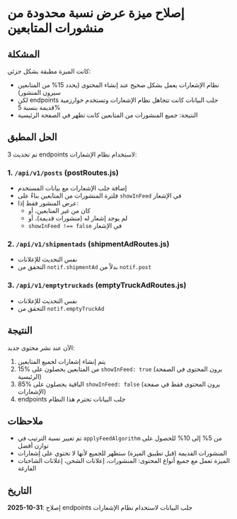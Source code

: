 # إصلاح ميزة عرض نسبة محدودة من منشورات المتابعين

## المشكلة

كانت الميزة مطبقة بشكل جزئي:
- نظام الإشعارات يعمل بشكل صحيح عند إنشاء المحتوى (يحدد 15% من المتابعين سيرون المنشور)
- لكن endpoints جلب البيانات كانت تتجاهل نظام الإشعارات وتستخدم خوارزمية قديمة بنسبة 5%
- النتيجة: جميع المنشورات من المتابعين كانت تظهر في الصفحة الرئيسية

## الحل المطبق

تم تحديث 3 endpoints لاستخدام نظام الإشعارات:

### 1. `/api/v1/posts` (postRoutes.js)
- إضافة جلب الإشعارات مع بيانات المستخدم
- فلترة المنشورات من المتابعين بناءً على `showInFeed` في الإشعار
- عرض المنشور فقط إذا:
  - كان من غير المتابعين، أو
  - لم يوجد إشعار له (منشورات قديمة)، أو
  - `showInFeed !== false` في الإشعار

### 2. `/api/v1/shipmentads` (shipmentAdRoutes.js)
- نفس التحديث للإعلانات
- التحقق من `notif.shipmentAd` بدلاً من `notif.post`

### 3. `/api/v1/emptytruckads` (emptyTruckAdRoutes.js)
- نفس التحديث للإعلانات
- التحقق من `notif.emptyTruckAd`

## النتيجة

الآن عند نشر محتوى جديد:
1. يتم إنشاء إشعارات لجميع المتابعين
2. 15% من المتابعين يحصلون على `showInFeed: true` (يرون المحتوى في الصفحة الرئيسية)
3. 85% الباقية يحصلون على `showInFeed: false` (يرون المحتوى فقط في صفحة الإشعارات)
4. endpoints جلب البيانات تحترم هذا النظام

## ملاحظات

- تم تغيير نسبة الترتيب في `applyFeedAlgorithm` من 5% إلى 10% للحصول على توازن أفضل
- المنشورات القديمة (قبل تطبيق الميزة) ستظهر للجميع لأنها لا تحتوي على إشعارات
- الميزة تعمل مع جميع أنواع المحتوى: المنشورات، إعلانات الشحن، إعلانات الشاحنات الفارغة

## التاريخ

**2025-10-31**: إصلاح endpoints جلب البيانات لاستخدام نظام الإشعارات
